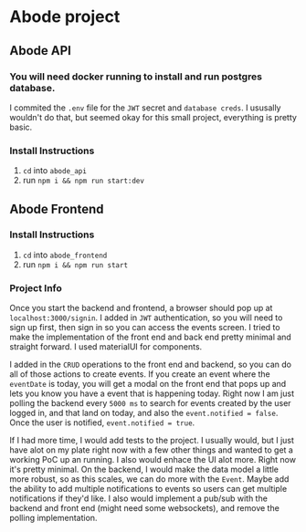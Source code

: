 # Abode project

## Abode API

### You will need docker running to install and run postgres database.

I commited the `.env` file for the `JWT` secret and `database creds`. I ususally wouldn't do that, but seemed okay for this small project, everything is pretty basic.

### Install Instructions

1. `cd` into `abode_api`
2. run `npm i && npm run start:dev`

## Abode Frontend

### Install Instructions

1. `cd` into `abode_frontend`
2. run `npm i && npm run start`

### Project Info

Once you start the backend and frontend, a browser should pop up at `localhost:3000/signin`. I added in `JWT` authentication, so you will need to sign up first, then sign in so you can access the events screen. I tried to make the implementation of the front end and back end pretty minimal and straight forward. I used materialUI for components.

I added in the `CRUD` operations to the front end and backend, so you can do all of those actions to create events. If you create an event where the `eventDate` is today, you will get a modal on the front end that pops up and lets you know you have a event that is happening today. Right now I am just polling the backend every `5000 ms` to search for events created by the user logged in, and that land on today, and also the `event.notified = false`. Once the user is notified, `event.notified = true`.

If I had more time, I would add tests to the project. I usually would, but I just have alot on my plate right now with a few other things and wanted to get a working PoC up an running. I also would enhace the UI alot more. Right now it's pretty minimal. On the backend, I would make the data model a little more robust, so as this scales, we can do more with the `Event`. Maybe add the ability to add multiple notifications to events so users can get multiple notifications if they'd like. I also would implement a pub/sub with the backend and front end (might need some websockets), and remove the polling implementation.
